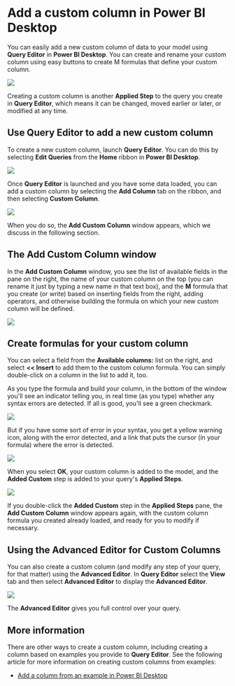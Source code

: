 <properties
   pageTitle="Add a custom column in Power BI Desktop"
   description="Quickly create a new custom column in Power BI Desktop"
   services="powerbi"
   documentationCenter=""
   authors="davidiseminger"
   manager="erikre"
   backup=""
   editor=""
   tags=""
   qualityFocus="no"
   qualityDate=""/>

<tags
   ms.service="powerbi"
   ms.devlang="NA"
   ms.topic="article"
   ms.tgt_pltfrm="NA"
   ms.workload="powerbi"
   ms.date="04/05/2017"
   ms.author="davidi"/>

# Add a custom column in Power BI Desktop

You can easily add a new custom column of data to your model using **Query Editor** in **Power BI Desktop**. You can create and rename your custom column using easy buttons to create M formulas that define your custom column.

![](media/powerbi-desktop-add-custom-column/add-custom-column_01.png)

Creating a custom column is another **Applied Step** to the query you create in **Query Editor**, which means it can be changed, moved earlier or later, or modified at any time.

## Use Query Editor to add a new custom column

To create a new custom column, launch **Query Editor**. You can do this by selecting **Edit Queries** from the **Home** ribbon in **Power BI Desktop**.

![](media/powerbi-desktop-add-column-from-example/add-column-from-example_02.png)

Once **Query Editor** is launched and you have some data loaded, you can add a custom column by selecting the **Add Column** tab on the ribbon, and then selecting **Custom Column**.

![](media/powerbi-desktop-add-custom-column/add-custom-column_02.png)

When you do so, the **Add Custom Column** window appears, which we discuss in the following section.

## The Add Custom Column window

In the **Add Custom Column** window, you see the list of available fields in the pane on the right, the name of your custom column on the top (you can rename it just by typing a new name in that text box), and the **M** formula that you create (or write) based on inserting fields from the right, adding operators, and otherwise building the formula on which your new custom column will be defined.

![](media/powerbi-desktop-add-custom-column/add-custom-column_03.png)

## Create formulas for your custom column

You can select a field from the **Available columns:** list on the right, and select **<< Insert** to add them to the custom column formula. You can simply double-click on a column in the list to add it, too.

As you type the formula and build your column, in the bottom of the window you'll see an indicator telling you, in real time (as you type) whether any syntax errors are detected. If all is good, you'll see a green checkmark.

![](media/powerbi-desktop-add-custom-column/add-custom-column_04.png)

But if you have some sort of error in your syntax, you get a yellow warning icon, along with the error detected, and a link that puts the cursor (in your formula) where the error is detected.

![](media/powerbi-desktop-add-custom-column/add-custom-column_05.png)

When you select **OK**, your custom column is added to the model, and the **Added Custom** step is added to your query's **Applied Steps**.

![](media/powerbi-desktop-add-custom-column/add-custom-column_06.png)

If you double-click the **Added Custom** step in the **Applied Steps** pane, the **Add Custom Column** window appears again, with the custom column formula you created already loaded, and ready for you to modify if necessary.

## Using the Advanced Editor for Custom Columns

You can also create a custom column (and modify any step of your query, for that matter) using the **Advanced Editor**. In **Query Editor** select the **View** tab and then select **Advanced Editor** to display the **Advanced Editor**.

![](media/powerbi-desktop-add-custom-column/add-custom-column_07.png)

The **Advanced Editor** gives you full control over your query.

## More information

There are other ways to create a custom column, including creating a column based on examples you provide to **Query Editor**. See the following article for more information on creating custom columns from examples:

-   [Add a column from an example in Power BI Desktop](powerbi-desktop-add-column-from-example.md)  

